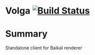 # Volga [![Build Status](https://travis-ci.org/ikryukov/Volga.svg?branch=master)](https://travis-ci.org/ikryukov/Volga)

# Summary
Standalone client for Baikal renderer
